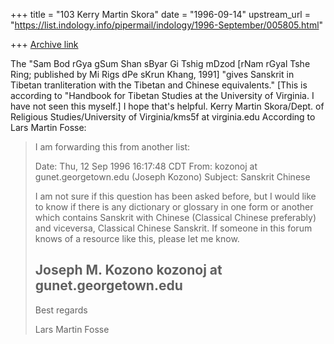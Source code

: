 +++
title = "103 Kerry Martin Skora"
date = "1996-09-14"
upstream_url = "https://list.indology.info/pipermail/indology/1996-September/005805.html"

+++
[Archive link](https://list.indology.info/pipermail/indology/1996-September/005805.html)

The "Sam Bod rGya gSum Shan sByar Gi Tshig mDzod [rNam rGyal
Tshe Ring; published by Mi Rigs dPe sKrun Khang, 1991] "gives
Sanskrit in Tibetan tranliteration with the Tibetan and Chinese
equivalents."  [This is according to "Handbook for Tibetan
Studies at the University of Virginia.  I have not seen this
myself.]  I hope that's helpful.  Kerry Martin Skora/Dept. of
Religious Studies/University of Virginia/kms5f at virginia.edu
According to Lars Martin Fosse:
> 
> I am forwarding this from another list:
> 
> Date:  Thu, 12 Sep 1996 16:17:48 CDT
> From:  kozonoj at gunet.georgetown.edu (Joseph Kozono)
> Subject:  Sanskrit Chinese
> 
> I am not sure if this question has been asked before, but I would like
> to know if there is any dictionary or glossary in one form or another
> which contains Sanskrit with Chinese (Classical Chinese preferably)
> and viceversa, Classical Chinese Sanskrit.  If someone in this forum
> knows of a resource like this, please let me know.
> 
> Joseph M. Kozono
> kozonoj at gunet.georgetown.edu
> ------------------------------------------------------------------------
> 
> Best regards
> 
> Lars Martin Fosse
> 
> 
> 





